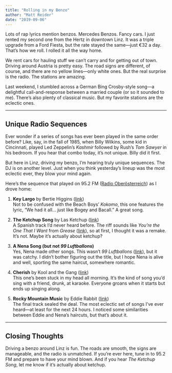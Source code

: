 ```yaml
---
title: "Rolling in my Benzo"
author: "Matt Reider"
date: "2019-09-06"
---
```


Lots of rap lyrics mention benzos. Mercedes Benzos. Fancy cars. I just rented my second one from the Hertz in downtown Linz. It was a triple upgrade from a Ford Fiesta, but the rate stayed the same—just €32 a day. That’s how we roll. I rolled it all the way home.

We rent cars for hauling stuff we can’t carry and for getting out of town. Driving around Austria is pretty easy. The road signs are different, of course, and there are no yellow lines—only white ones. But the real surprise is the radio. The stations are amazing. 

Last weekend, I stumbled across a German Bing Crosby-style song—a delightful call-and-response between a married couple (or so it sounded to me). There’s also plenty of classical music. But my favorite stations are the eclectic ones.

---

## Unique Radio Sequences

Ever wonder if a series of songs has ever been played in the same order before? Like, say, in the fall of 1985, when Billy Wilkins, some kid in Cincinnati, played Led Zeppelin’s *Kashmir* followed by Rush’s *Tom Sawyer* in his bedroom. If you hear that combo today, it’s not unique. Billy did it first.

But here in Linz, driving my benzo, I’m hearing truly unique sequences. The DJ is on another level. Just when you think yesterday’s lineup was the most eclectic ever, they blow your mind again.

Here’s the sequence that played on 95.2 FM ([Radio Oberösterreich](https://tunein.com/radio/Radio-Obersterreich-952-s16660/)) as I drove home:

1. **Key Largo** by Bertie Higgins ([link](https://www.youtube.com/watch?v=Ru2tsT32pHA))  
   Not to be confused with the Beach Boys’ *Kokomo*, this one features the lyric, “We had it all… just like Bogey and Bacall.” A great song. 

2. **The Ketchup Song** by Las Ketchup ([link](https://www.youtube.com/watch?v=AMT698ArSfQ))  
   A Spanish track I’d never heard before. The riff sounds like *You’re the One That I Want* from *Grease* ([link](https://www.youtube.com/watch?v=7oKPYe53h78)), so at first, I thought it was a remake. It’s not. Maybe it’s actually about ketchup?

3. **A Nena Song (but not *99 Luftballons*)**  
   Yes, Nena made other songs. This wasn’t *99 Luftballons* ([link](https://www.youtube.com/watch?v=La4Dcd1aUcE)), but it was catchy. I didn’t bother figuring out the title, but I hope Nena is alive and well, sporting the same haircut, somewhere romantic.

4. **Cherish** by Kool and the Gang ([link](https://www.youtube.com/watch?v=YDA8g72ZCTY))  
   This one’s been stuck in my head all morning. It’s the kind of song you’d sing with a friend, drunk, at karaoke. Everyone groans when it starts but ends up singing along.

5. **Rocky Mountain Music** by Eddie Rabbit ([link](https://www.youtube.com/watch?v=Hut3MsZk93E))  
   The final track sealed the deal. The most eclectic set of songs I’ve ever heard—at least for the next 24 hours. I noticed some similarities between Eddie and Nena’s haircuts, but that’s about it.

---

## Closing Thoughts

Driving a benzo around Linz is fun. The roads are smooth, the signs are manageable, and the radio is unmatched. If you’re ever here, tune in to 95.2 FM and prepare to have your mind blown. And if you hear *The Ketchup Song*, let me know if it’s actually about ketchup.
